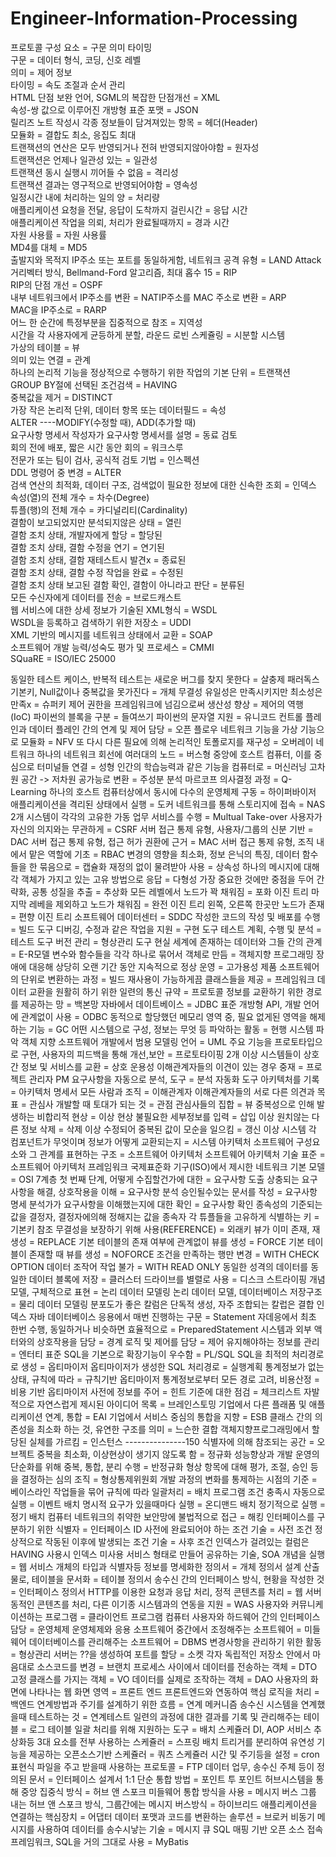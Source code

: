 # Engineer-Information-Processing

프로토콜 구성 요소 = 구문 의미 타이밍    
구문 = 데이터 형식, 코딩, 신호 레벨    
의미 = 제어 정보    
타이밍 = 속도 조절과 순서 관리     
HTML 단점 보완 언어, SGML의 복잡한 단점개선 = XML     
속성-쌍 값으로 이루어진 개방형 표준 포맷 = JSON     
릴리즈 노트 작성시 각종 정보들이 담겨져있는 항목 = 헤더(Header)     
모듈화 = 결합도 최소, 응집도 최대     
트랜잭션의 연산은 모두 반영되거나 전혀 반영되지않아야함 = 원자성     
트랜잭션은 언제나 일관성 있는 = 일관성     
트랜잭션 동시 실행시 끼어들 수 없음 = 격리성     
트랜잭션 결과는 영구적으로 반영되어야함 = 영속성     
일정시간 내에 처리하는 일의 양 = 처리량     
애플리케이션 요청을 전달, 응답이 도착까지 걸린시간 = 응답 시간     
애플리케이션 작업을 의뢰, 처리가 완료될때까지 = 경과 시간     
자원 사용률 = 자원 사용률     
MD4를 대체 = MD5     
출발지와 목적지 IP주소 또는 포트를 동일하게함, 네트워크 공격 유형 = LAND Attack     
거리벡터 방식, Bellmand-Ford 알고리즘, 최대 홉수 15 = RIP    
RIP의 단점 개선 = OSPF    
내부 네트워크에서 IP주소를 변환 = NATIP주소를 MAC 주소로 변환 = ARP    
MAC을 IP주소로 = RARP    
어느 한 순간에 특정부분을 집중적으로 참조 = 지역성    
시간을 각 사용자에게 균등하게 분할, 라운드 로빈 스케쥴링 = 시분할 시스템    
가상의 테이블 = 뷰    
의미 있는 연결 = 관계    
하나의 논리적 기능을 정상적으로 수행하기 위한 작업의 기본 단위 = 트랜잭션    
GROUP BY절에 선택된 조건검색 = HAVING    
중복값을 제거 = DISTINCT    
가장 작은 논리적 단위, 데이터 항목 또는 데이터필드 = 속성    
ALTER ----MODIFY(수정할 때), ADD(추가할 때)    
요구사항 명세서 작성자가 요구사항 명세서를 설명 = 동료 검토    
회의 전에 배포, 짧은 시간 동안 회의 = 워크스루    
전문가 또는 팀이 검사, 공식적 검토 기법 = 인스펙션    
DDL 명령어 중 변경 = ALTER    
검색 연산의 최적화, 데이터 구조, 검색없이 필요한 정보에 대한 신속한 조회 = 인덱스    
속성(열)의 전체 개수 = 차수(Degree)    
튜플(행)의 전체 개수 = 카디널리티(Cardinality)    
결함이 보고되었지만 분석되지않은 상태 = 열린    
결함 조치 상태, 개발자에게 할당 = 할당된    
결함 조치 상태, 결함 수정을 연기 = 연기된    
결함 조치 상태, 결함 재테스트시 발견x = 종료된    
결함 조치 상태, 결함 수정 작업을 완료 = 수정된    
결함 조치 상태 보고된 결함 확인, 결함이 아니라고 판단 = 분류된    
모든 수신자에게 데이터를 전송 = 브로드캐스트    
웹 서비스에 대한 상세 정보가 기술된 XML형식 = WSDL    
WSDL을 등록하고 검색하기 위한 저장소 = UDDI    
XML 기반의 메시지를 네트워크 상태에서 교환 = SOAP    
소프트웨어 개발 능력/성숙도 평가 및 프로세스 = CMMI    
SQuaRE = ISO/IEC 25000    


동일한 테스트 케이스, 반복적 테스트는 새로운 버그를 찾지 못한다 = 살충제 패러독스
기본키, Null값이나 중복값을 못가진다 = 개체 무결성
유일성은 만족시키지만 최소성은 만족x = 슈퍼키
제어 권한을 프레임워크에 넘김으로써 생산성 향상 = 제어의 역행 (IoC)
파이썬의 블록을 구분 = 들여쓰기
파이썬의 문자열 지원 = 유니코드
컨트롤 플레인과 데이터 플레인 간의 연계 및 제어 담당 = 오픈 플로우
네트워크 기능을 가상 기능으로 모듈화 = NFV
또 다시 다른 필요에 의해 논리적인 토폴로지를 재구성 = 오버레이 네트워크
하나의 네트워크 회선에 여러대의 노드 = 버스형
중앙에 호스트 컴퓨터, 이를 중심으로 터미널들 연결 = 성형
인간의 학습능력과 같은 기능을 컴퓨터로 = 머신러닝
고차원 공간 -> 저차원 공가능로 변환 = 주성분 분석
마르코프 의사결정 과정 = Q-Learning
하나의 호스트 컴퓨터상에서 동시에 다수의 운영체제 구동 = 하이퍼바이저
애플리케이션을 격리된 상태에서 실행 = 도커
네트워크를 통해 스토리지에 접속 = NAS
2개 시스템이 각각의 고유한 가동 업무 서비스를 수행 = Multual Take-over
사용자가 자신의 의지와는 무관하게 = CSRF
서버 접근 통제 유형, 사용자/그룹의 신분 기반 = DAC
서버 접근 통제 유형, 접근 허가 권환에 근거 = MAC
서버 접근 통제 유형, 조직 내에서 맡은 역할에 기초 = RBAC
변경의 영향을 최소화, 정보 은닉의 특징, 데이터 함수들을 한 묶음으로 = 캡슐화
재정의 없이 물려받아 사용 = 상속성
하나의 메시지에 대해 각 객체가 가지고 있는 고유 방법으로 응답 = 다형성
가장 중요한 것에만 중점을 두어 간략화, 공통 성질을 추출 = 추상화
모든 레벨에서 노드가 꽉 채워짐 = 포화 이진 트리
마지막 레베을 제외하고 노드가 채워짐 = 완전 이진 트리
왼쪽, 오른쪽 한곳만 노드가 존재 = 편향 이진 트리
소프트웨어 데이터센터 = SDDC
작성한 코드의 작성 및 배포를 수행 = 빌드 도구
디버깅, 수정과 같은 작업을 지원 = 구현 도구
테스트 계획, 수행 및 분석 = 테스트 도구
버전 관리 = 형상관리 도구
현실 세계에 존재하는 데이터와 그들 간의 관계 = E-R모델
변수와 함수들을 각각 하나로 묶어서 객체로 만듬 = 객체지향 프로그래밍
장애에 대응해 상당히 오랜 기간 동안 지속적으로 정상 운영 = 고가용성
제품 소프트웨어의 단위로 변환하는 과정 = 빌드
재사용이 가능하게끔 클래스들을 제공 = 프레임워크
데이터 교환을 원활히 하기 위한 일련의 통신 규약 = 프로토콜
정보를 교환하기 위한 경로를 제공하는 망 = 백본망
자바에서 데이트베이스 = JDBC
표준 개방형 API, 개발 언어에 관계없이 사용 = ODBC
동적으로 할당했던 메모리 영역 중, 필요 없게된 영역을 해제하는 기능 = GC
어떤 시스템으로 구성, 정보는 무엇 등 파악하는 활동 = 현행 시스템 파악
객체 지향 소프트웨어 개발에서 범용 모델링 언어 = UML
주요 기능을 프로토타입으로 구현, 사용자의 피드백을 통해 개선,보안 = 프로토타이핑
2개 이상 시스템들이 상호 간 정보 및 서비스를 교환 = 상호 운용성
이해관계자들의 이견이 있는 경우 중재 = 프로젝트 관리자 PM
요구사항을 자동으로 분석, 도구 = 분석 자동화 도구
아키텍처를 기록 = 아키텍처 명세서
모든 사람과 조직 = 이해관계자
이해관계자들의 서로 다른 의견과 목표 = 관심사
개발할 때 토대가 되는 것 = 관점
관심사들의 집합 = 뷰
중복성으로 인해 발생하는 비합리적 현상 = 이상 현상
불필요한 세부정보를 입력 = 삽입 이상
원치않는 다른 정보 삭제 = 삭제 이상
수정되어 중복된 값이 모순을 일으킴 = 갱신 이상
시스템 각 컴포넌트가 무엇이며 정보가 어떻게 교환되는지 = 시스템 아키텍처
소프트웨어 구성요소와 그 관계를 표현하는 구조 = 소프트웨어 아키텍처
소프트웨어 아키텍처 기술 표준 = 소프트웨어 아키텍처 프레임워크
국제표준화 기구(ISO)에서 제시한 네트워크 기본 모델 = OSI 7계층
첫 번째 단계, 어떻게 수집할건가에 대한 = 요구사항 도출
상충되는 요구사항을 해결, 상호작용을 이해 = 요구사항 분석
승인될수있는 문서를 작성 = 요구사항 명세
분석가가 요구사항을 이해했는지에 대한 확인 = 요구사항 확인
종속성의 기준되는값을 결정자, 결정자에의해 정해지는 값을 종속자
각 튜플들을 고유하게 식별하는 키 = 기본키
참조 무결성을 보장하기 위해 사용(REFERENCE) = 외래키
뷰가 이미 존재, 재생성 = REPLACE
기본 테이블의 존재 여부에 관계없이 뷰를 생성 = FORCE
기본 테이블이 존재할 때 뷰를 생성 = NOFORCE
조건을 만족하는 행만 변경 = WITH CHECK OPTION
데이터 조작어 작업 불가 = WITH READ ONLY
동일한 성격의 데이터를 동일한 데이터 블록에 저장 = 클러스터
드라이브를 별렬로 사용 = 디스크 스트라이핑
개념 모델, 구체적으로 표현 = 논리 데이터 모델링
논리 데이터 모델, 데이터베이스 저장구조 = 물리 데이터 모델링
분포도가 좋은 칼럼은 단독적 생성, 자주 조합되는 칼럽은 결합 인덱스
자바 데이터베이스 응용에서 매번 진행하는 구문 = Statement
자데응에서 최초 한번 수행, 동일하거나 비슷하면 효율적으로 = PreparedStatement
시스템과 외부 액터와의 상호작용을 담당 = 경계
로직 및 제어를 담당 = 제어
유지해야하는 정보를 관리 = 엔터티
표준 SQL을 기본으로 확장기능이 우수함 = PL/SQL
SQL을 최적의 처리경로로 생성 = 옵티마이저
옵티마이저가 생성한 SQL 처리경로 = 실행계획
통계정보가 없는 상태, 규칙에 따라 = 규칙기반 옵티마이저
통계정보로부터 모든 경로 고려, 비용산정 = 비용 기반 옵티마이저
사전에 정보를 주어 = 힌트
기준에 대한 점검 = 체크리스트
자발적으로 자연스럽게 제시된 아이디어 목록 = 브레인스토밍
기업에서 다른 플래폼 및 애플리케이션 연계, 통합 = EAI
기업에서 서비스 중심의 통합을 지향 = ESB
클래스 간의 의존성을 최소화 하는 것, 유연한 구조를 의미 = 느슨한 결합
객체지향프로그래밍에서 할당된 실체를 가르킴 = 인스턴스
---------------150
식별자에 의해 참조되는 공간 = 오브젝트
중복을 최소화, 이상현상이 생기지 않도록 함 = 정규화
성능향상과 개발 운영의 단순화를 위해 중복, 통합, 분리 수행 = 반정규화
형상 항목에 대해 평가, 조절, 승인 등을 결정하는 심의 조직 = 형상통제위원회
개발 과정의 변화를 통제하는 시점의 기준 = 베이스라인
작업들을 묶어 규칙에 따라 일괄처리 = 배치 프로그램
조건 충족시 자동으로 실행 = 이벤트 배치
명시적 요구가 있을때마다 실행 = 온디맨드 배치
정기적으로 실행 = 정기 배치
컴퓨터 네트워크의 취약한 보안망에 불법적으로 접근 = 해킹
인터페이스를 구분하기 위한 식별자 = 인터페이스 ID
사전에 완료되어야 하는 조건 기술 = 사전 조건
정상적으로 작동된 이후에 발생되는 조건 기술 = 사후 조건
인덱스가 걸려있는 컬럼은 HAVING 사용시 인덱스 미사용
서비스 형태로 만들어 공유하는 기술, SOA 개념을 실행 = 웹 서비스
개체의 타입과 식별자등 정보를 명세화한 정의서 = 개체 정의서
설계 산출물로, 테이블을 문서화 = 테이블 정의서
송수신 간의 인터페이스 방식, 현황을 작성한 것 = 인터페이스 정의서
HTTP를 이용한 요청과 응답 처리, 정적 콘텐츠를 처리 = 웹 서버
동적인 콘텐츠를 처리, 다른 이기종 시스템과의 연동을 지원 = WAS
사용자와 커뮤니케이션하는 프로그램 = 클라이언트 프로그램
컴퓨터 사용자와 하드웨어 간의 인터페이스 담당 = 운영체제
운영체제와 응용 소프트웨어 중간에서 조정해주는 소프트웨어 = 미들웨어
데이터베이스를 관리해주는 소프트웨어 = DBMS
변경사항을 관리하기 위한 활동 = 형상관리
서버는 ??을 생성하여 포트를 할당 = 소켓
각자 독립적인 저장소 안에서 마음대로 소스코드를 변경 = 브랜치
프로세스 사이에서 데이터를 전송하는 객체 = DTO
고정 클래스를 가지는 객체 = VO
데이터를 실제로 조작하는 객체 = DAO
사용자의 화면에 나타나는 웹 화면 영역 = 프론트 엔드
프론트엔드와 연동하여 핵심 로직을 처리 = 백엔드
연계방법과 주기를 설계하기 위한 흐름 = 연계 메커니즘
송수신 시스템을 연계했을때 테스트하는 것 = 연계테스트
일련의 과정에 대한 결과를 기록 및 관리해주는 테이블 = 로그 테이블
일괄 처리를 위해 지원하는 도구 = 배치 스케쥴러
DI, AOP 서비스 추상화등 3대 요소를 전부 사용하는 스케쥴러 = 스프링 배치
트리거를 분리하여 유연성 기능을 제공하는 오픈소스기반 스케쥴러 = 쿼츠 스케쥴러
시간 및 주기등을 설정 = cron 표현식
파일을 주고 받을때 사용하는 프로토콜 = FTP
데이터 업무, 송수신 주체 등이 정의된 문서 = 인터페이스 설계서
1:1 단순 통합 방법 = 포인트 투 포인트
허브시스템을 통해 중앙 집중식 방식 = 허브 앤 스포크
미들웨어 통합 방식을 사용 = 메시지 버스
그룹 내는 허브 앤 스포크 방식, 그룹간에는 메시지 버스방식 = 하이브리드
애플리케이션을 연결하는 핵심장치 = 어댑터
데이터 포맷과 코드를 변환하는 솔루션 = 브로커
비동기 메시지를 사용하여 데이터를 송수시낳는 기술 = 메시지 큐
SQL 매핑 기반 오픈 소스 접속 프레임워크, SQL을 거의 그대로 사용 = MyBatis
